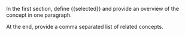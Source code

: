 In the first section, define {{selected}} and provide an overview of the concept in one paragraph.

At the end, provide a comma separated list of related concepts.


